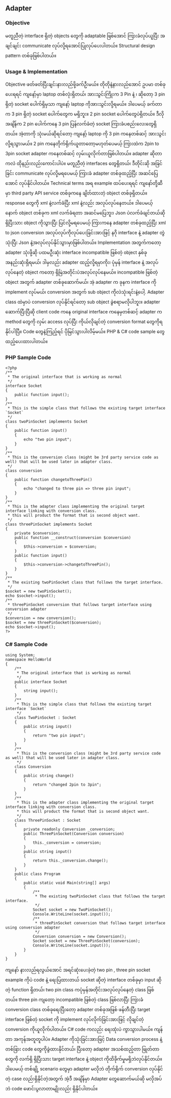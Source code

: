 ## Adapter

### Objective
မတူညီတဲ့ interface ရှိတဲ့ objects တွေကို adaptable ဖြစ်အောင် ကြားခံလုပ်ယူပြီး အချင်ချင်း communicate လုပ်လို့ရအောင်ပြုလုပ်ပေးပါတယ်။ Structural design pattern တစ်ခုဖြစ်ပါတယ်။

### Usage & Implementation
Objective ဖတ်ဖတ်ပြီးချင်းနားလည်ဖို့ခက်ဦးမယ်။ တိုတိုနဲ့နားလည်အောင် ဥပမာ တစ်ခုပေးရရင် ကျနော့်မှာ laptop တစ်လုံးရှိတယ်၊ အားသွင်းကြိုးက 3 Pin နဲ့ ၊ ဆိုတော့ 3 pin ရှိတဲ့ socket ပေါက်ရှိမှသာ ကျနော့် laptop ကိုအားသွင်းလို့ရမယ်။ ဒါပေမယ့် ခက်တာက 3 pin ရှိတဲ့ socket ပေါက်တွေက မရှိဘူး။ 2 pin socket ပေါက်တွေပဲရှိတယ်။ ဒီလိုအချိန်က 2 pin ပေါက်ကနေ 3 pin ပြန်လက်ခံတဲ့ socket ကြားခံပစည်းလေးတွေရှိတယ်။ အဲ့တာကို သုံးမယ်ဆိုရင်တော့ ကျနော့် laptop ကို 3 pin ကနေတစ်ဆင့် အားသွင်းလို့ရသွားမယ်။ 2 pin ကနေတိုက်ရိုက်ယူတာတော့မဟုတ်ပေမယ့် ကြားထဲက 2pin to 3pin socket adapter ကနေတစ်ဆင့် လှမ်းယူလိုက်တာဖြစ်ပါတယ်။ adapter ဆိုတာကလဲ ထိုနည်းလည်းကောင်းပါပဲ။ မတူညီတဲ့ interfaces တွေရှိတယ်၊ ဒီတိုင်းဆို အခြင်ခြင်း communicate လုပ်လို့မရပေမယ့် ကြားခံ adapter တစ်ခုထည့်ပြီး အဆင်ပြေအောင် လုပ်နိုင်ပါတယ်။ Technical terms အရ example ထပ်ပေးရရင် ကျနော်တို့ဆီမှာ third party API service တစ်ခုကနေ ချိတ်ထားတဲ့ object တစ်ခုရှိတယ်။ response တွေကို xml နဲ့လက်ခံပြီး xml နဲ့လည်း အလုပ်လုပ်နေတယ်။ ဒါပေမယ့် နောက် object တစ်ခုက xml လက်ခံရတာ အဆင်မပြေဘူး၊ Json ပဲလက်ခံချင်တယ်ဆို ရှိပြီးသား object ကိုသွားပြီး ပြင်လို့မရပေမယ့် ကြားကနေ adapter တစ်ခုထည့်ပြီး xml to json conversion အလုပ်လုပ်ကိုလုပ်ပေးခြင်းအားဖြင့် နဂို interface နဲ့ adapter တွဲသုံးပြီး Json နဲ့အလုပ်လုပ်နိုင်သွားမှာဖြစ်ပါတယ်။
Implementation အတွက်ကတော့ adapter သုံးဖို့ဆို ပထမဦးဆုံး interface incompatible ဖြစ်တဲ့ object နှစ်ခုအနည်းဆုံးရှိရမယ်၊ ဒါမှလည်း adapter ထည့်လို့ရမှာကိုး၊ ပုံမှန် interface နဲ့ အလုပ်လုပ်နေတဲ့ object ကတော့ ရှိမြဲအတိုင်းပဲအလုပ်လုပ်နေမယ်။ incompatible ဖြစ်တဲ့ object အတွက် adapter တစ်ခုဆောက်မယ်၊ အဲ့ adapter က ခုနက interface ကို implement လုပ်မယ်၊ conversion အတွက် sub object ကိုလဲသုံးရင်းနဲ့ပေါ့. Adapter class ထဲမှာပဲ conversion လုပ်နိုင်ရင်တော့ sub object ခွဲစရာမလိုပါဘူး။ adapter ဆောက်ပြီးပြီဆို client code ကနေ original interface ကနေမှတစ်ဆင့် adapter က method တွေကို လှမ်း access လုပ်ပြီး ကိုယ်လိုချင်တဲ့ conversion format တွေကိုရနိုင်ပါပြီ။
Code တွေနဲ့ကြည့်ရင် ပိုမြင်သွားပါလိမ့်မယ်။ PHP & C# code sample တွေထည့်ပေးထားပါတယ်။

### PHP Sample Code
```
<?php
/**
 * The original interface that is working as normal
 */
interface Socket
{
    public function input();
}
/**
 * This is the simple class that follows the existing target interface `Socket`
 */
class twoPinSocket implements Socket
{
    public function input()
    {
        echo "two pin input";
    }
}
/**
 * This is the conversion class (might be 3rd party service code as well) that will be used later in adapter class.
 */
class conversion
{
    public function changetoThreePin()
    {
        echo "changed to three pin => three pin input";
    }
}
/**
 * This is the adapter class implementing the original target interface linking with conversion class.
 * this will product the format that is second object want.
 */
class threePinSocket implements Socket
{
    private $conversion;
    public function __construct(conversion $conversion)
    {
        $this->conversion = $conversion;
    }
    public function input()
    {
        $this->conversion->changetoThreePin();
    }
}
/**
 * The existing twoPinSocket class that follows the target interface.
 */
$socket = new twoPinSocket();
echo $socket->input();
/**
 * threePinSocket conversion that follows target interface using conversion adapter
 */
$conversion = new conversion();
$socket = new threePinSocket($conversion);
echo $socket->input();
?>
```

### C# Sample Code
```
using System;
namespace HelloWorld
{
    /**
     * The original interface that is working as normal
     */
    public interface Socket
    {
        string input();
    }
    /**
     * This is the simple class that follows the existing target interface `Socket`
     */
    class TwoPinSocket : Socket
    {
        public string input()
        {
            return "two pin input";
        }
    }
    /**
     * This is the conversion class (might be 3rd party service code as well) that will be used later in adapter class.
     */
    class Conversion
    {
        public string change()
        {
            return "changed 2pin to 3pin";
        }
    }
    /**
     * This is the adapter class implementing the original target interface linking with conversion class.
     * this will product the format that is second object want.
     */
    class ThreePinSocket : Socket
    {
        private readonly Conversion _conversion;
        public ThreePinSocket(Conversion conversion)
        {
            this._conversion = conversion;
        }
        public string input()
        {
            return this._conversion.change();
        }
    }
    public class Program
    {
        public static void Main(string[] args)
        {
            /**
             * The existing twoPinSocket class that follows the target interface.
             */
            Socket socket = new TwoPinSocket();
            Console.WriteLine(socket.input());
            /**
             * threePinSocket conversion that follows target interface using conversion adapter
             */
            Conversion conversion = new Conversion();
            Socket socket = new ThreePinSocket(conversion);
            Console.WriteLine(socket.input());
        }
    }
}
```

ကျနော် နားလည်ရလွယ်အောင် အရင်ဆုံးပေးခဲ့တဲ့ two pin ,  three pin socket example ကိုပဲ code နဲ့ ရေးပြထားတယ် socket ဆိုတဲ့ interface တစ်ခုမှာ input ဆိုတဲ့ function ရှိတယ်၊ two pin class ကပုံမှန်အတိုင်းအလုပ်လုပ်နေတဲ့ class ဖြစ်တယ်။ three pin ကျတော့ incompatible ဖြစ်တဲ့ class ဖြစ်လာပြီး ကြားခံ conversion class တစ်ခုရေးပြီးတော့ adapter တစ်ခုအဖြစ် ဖန်တီးပြီး target interface ဖြစ်တဲ့ socket ကို implement လုပ်လိုက်ခြင်းအားဖြင့် လိုချင်တဲ့ conversion ကိုယူလိုက်ပါတယ်။ C# code ကလည်း ရေးထုံးပဲ ကွာသွားပါမယ်။ ကျန်တာ အကုန်အတူတူပါပဲ။
Adapter ကိုသုံးခြင်းအားဖြင့် Data conversion process နဲ့တစ်ခြား code တွေကိုခွဲထားနိုင်တယ်၊ ပြီးတော့ adapter အသစ်ထည့်တာ ဖြုတ်တာတွေကို လက်ရှိ ရှိပြီးသား target interface နဲ့ object ကိုထိခိုက်မှုမရှိဘဲလုပ်နိုင်တယ်။ ဒါပေမယ့် တစ်ချို့ scenario တွေမှာ adapter မလိုဘဲ တိုက်ရိုက် conversion လုပ်နိုင်တဲ့ case လည်းရှိနိုင်တဲ့အတွက် အဲ့ဒီ အချိန်မှာ Adapter တွေဆောက်မယ်ဆို မလိုအပ်ဘဲ code ဖောင်းပွလာတာမျိုးလည်း ရှိနိုင်ပါတယ်။